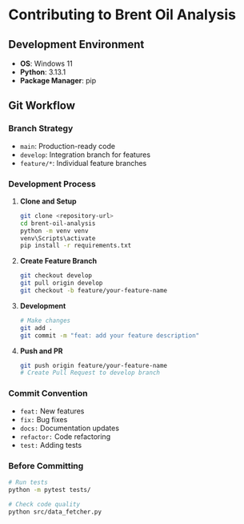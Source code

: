 # Contributing to Brent Oil Analysis

## Development Environment
- **OS**: Windows 11
- **Python**: 3.13.1
- **Package Manager**: pip

## Git Workflow

### Branch Strategy
- `main`: Production-ready code
- `develop`: Integration branch for features
- `feature/*`: Individual feature branches

### Development Process

1. **Clone and Setup**
   ```bash
   git clone <repository-url>
   cd brent-oil-analysis
   python -m venv venv
   venv\Scripts\activate
   pip install -r requirements.txt
   ```

2. **Create Feature Branch**
   ```bash
   git checkout develop
   git pull origin develop
   git checkout -b feature/your-feature-name
   ```

3. **Development**
   ```bash
   # Make changes
   git add .
   git commit -m "feat: add your feature description"
   ```

4. **Push and PR**
   ```bash
   git push origin feature/your-feature-name
   # Create Pull Request to develop branch
   ```

### Commit Convention
- `feat:` New features
- `fix:` Bug fixes
- `docs:` Documentation updates
- `refactor:` Code refactoring
- `test:` Adding tests

### Before Committing
```bash
# Run tests
python -m pytest tests/

# Check code quality
python src/data_fetcher.py
```